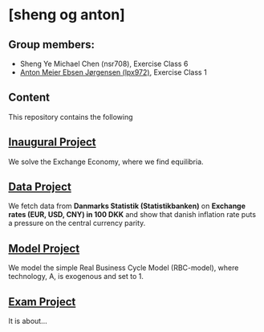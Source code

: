 # \[sheng og anton\]

**Group members:**
---
- Sheng Ye Michael Chen (nsr708), Exercise Class 6
- [Anton Meier Ebsen Jørgensen (lpx972)](https://github.com/AntonEbsen), Exercise Class 1

## Content
This repository contains the following

**[Inaugural Project](./inauguralproject)**
---
We solve the Exchange Economy, where we find equilibria.

**[Data Project](./dataproject)** 
---
We fetch data from **Danmarks Statistik (Statistikbanken)** on **Exchange rates (EUR, USD, CNY) in 100 DKK** and show that danish inflation rate puts a pressure on the central currency parity.

**[Model Project](./modelproject)**
---
We model the simple Real Business Cycle Model (RBC-model), where technology, A, is exogenous and set to 1.

**[Exam Project](./examproject)**
---
It is about...
